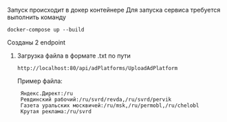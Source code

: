 Запуск происходит в докер контейнере
Для запуска сервиса требуется выполнить команду

```
docker-compose up --build
```

Созданы 2 endpoint 
1. Загрузка файла в формате .txt по пути
   ```
   http://localhost:80/api/adPlatforms/UploadAdPlatform
   ```
   Пример файла:
   ```
    Яндекс.Директ:/ru
    Ревдинский рабочий:/ru/svrd/revda,/ru/svrd/pervik
    Газета уральских москвичей:/ru/msk,/ru/permobl,/ru/chelobl
    Крутая реклама:/ru/svrd
   ```
